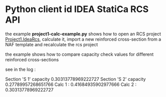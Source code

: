 # Python client id IDEA StatiCa RCS API

the example __project1-calc-example.py__ shows how to open an RCS project [Project1.IdeaRcs](projects/Project1.IdeaRcs), calculate it, import a new reinforced cross-section from a NAF template and recalculate the rcs project

the example shows how to compare capacity check values for different reinforced cross-sections

see in the log :

Section 'S 1' capacity 0.30313778969222727
Section 'S 2' capacity 0.27789957268651766
Calc 1 : 0.41684935902977666 Calc 2 :  0.30313778969222727
